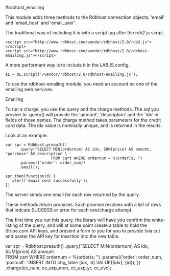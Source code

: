 #rdbhost_emailing

This module adds three methods to the Rdbhost connection objects, 'email' and 'email_host' and 'email_user'.

The traditional way of including it is with a script tag after the rdb2.js script.

    <script src="http://www.rdbhost.com/vendor/rdbhost/2.0/rdb2.js"></script>
    <script src="http://www.rdbhost.com/vendor/rdbhost/2.0/rdbhost-emailing.js"></script>

A more performant way is to include it in the LABJS config.

    $L = $L.script('/vendor/rdbhost/2.0/rdbhost-emailing.js');

To use the rdbhost-emailing module, you need an account on one of the emailing web services.  

Emailing

To run a charge, you use the query and the charge methods. The sql you provide to .query() will provide the 'amount', 'description' and the 'idx' in fields of those names. The charge method takes parameters for the credit card data. The idx value is nominally unique, and is returned in the results.

Look at an example:

    var spr = Rdbhost.preauth()
          .query("SELECT MIN(ordernum) AS idx, SUM(price) AS amount, 'purchase' AS description \
                        FROM cart WHERE ordernum = %(order)s; ")
          .params({'order': order_num})
          .email();

    spr.then(function(d) {
       alert('email sent successfully');
    })

The server sends one email for each row returned by the query.

These methods return promises. Each promise resolves with a list of rows that indcate SUCCESS or error for each row/charge attempt.

The first time you run this query, the library will have you confirm the white-listing of the query, and will at some point create a table to hold the Stripe.com API keys, and present a form to you for you to provide (via cut and paste) the API key for insertion into the new table.


var spr = Rdbhost.preauth()
          .query("SELECT MIN(ordernum) AS idx, SUM(price) AS amount \
                    FROM cart WHERE ordernum = %(order)s; ")
          .params({'order': order_num,
                   'postcall': 'INSERT INTO chg_table (idx, id) VALUE({idx}, {id});'})
          .charge(cc_num, cc_exp_mon, cc_exp_yr, cc_cvc);
